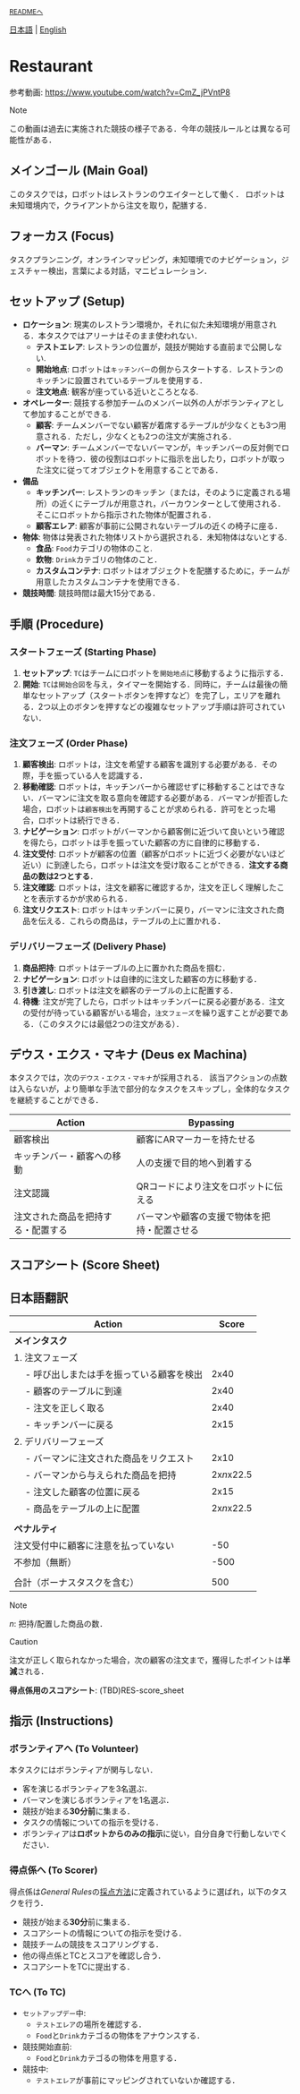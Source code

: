 <sub>[READMEへ](../../README.md)</sub>

[日本語](./res_ja.md) | [English](./res_en.md)

# Restaurant

参考動画: https://www.youtube.com/watch?v=CmZ_jPVntP8

> [!NOTE]  
> この動画は過去に実施された競技の様子である．今年の競技ルールとは異なる可能性がある．


## メインゴール (Main Goal)

このタスクでは，ロボットはレストランのウエイターとして働く．
ロボットは未知環境内で，クライアントから注文を取り，配膳する．


## フォーカス (Focus)

タスクプランニング，オンラインマッピング，未知環境でのナビゲーション，ジェスチャー検出，言葉による対話，マニピュレーション．


## セットアップ (Setup)

- **ロケーション**: 現実のレストラン環境か，それに似た未知環境が用意される．本タスクではアリーナはそのまま使われない．
  - **テストエレア**: レストランの位置が，競技が開始する直前まで公開しない.
  - **開始地点**: ロボットは`キッチンバー`の側からスタートする．レストランのキッチンに設置されているテーブルを使用する．
  - **注文地点**: 観客が座っている近いところとなる.
- **オペレーター**: 競技する参加チームのメンバー以外の人がボランティアとして参加することができる.
  - **顧客**: チームメンバーでない顧客が着席するテーブルが少なくとも3つ用意される．ただし，少なくとも2つの注文が実施される．
  - **バーマン**: チームメンバーでないバーマンが，キッチンバーの反対側でロボットを待つ．彼の役割はロボットに指示を出したり，ロボットが取った注文に従ってオブジェクトを用意することである．
- **備品**
  - **キッチンバー**: レストランのキッチン（または，そのように定義される場所）の近くにテーブルが用意され，バーカウンターとして使用される．そこにロボットから指示された物体が配置される．
  - **顧客エレア**: 顧客が事前に公開されないテーブルの近くの椅子に座る．
- **物体**: 物体は発表された物体リストから選択される．未知物体はないとする.
  - **食品**: `Food`カテゴリの物体のこと.
  - **飲物**: `Drink`カテゴリの物体のこと．
  - **カスタムコンテナ**: ロボットはオブジェクトを配膳するために，チームが用意したカスタムコンテナを使用できる．
- **競技時間**: 競技時間は最大15分である．


## 手順 (Procedure)

### スタートフェーズ (Starting Phase)

1. **セットアップ**: `TC`はチームにロボットを`開始地点`に移動するように指示する．
2. **開始**: `TC`は`開始合図`を与え，タイマーを開始する．同時に，チームは最後の簡単なセットアップ（スタートボタンを押すなど）を完了し，エリアを離れる．2つ以上のボタンを押すなどの複雑なセットアップ手順は許可されていない．

### 注文フェーズ (Order Phase)

1. **顧客検出**: ロボットは，注文を希望する顧客を識別する必要がある．その際，手を振っている人を認識する．
2. **移動確認**: ロボットは，キッチンバーから確認せずに移動することはできない．バーマンに注文を取る意向を確認する必要がある．バーマンが拒否した場合，ロボットは`顧客検出`を再開することが求められる．許可をとった場合，ロボットは続行できる．
3. **ナビゲーション**: ロボットがバーマンから顧客側に近づいて良いという確認を得たら，ロボットは手を振っていた顧客の方に自律的に移動する．
4. **注文受付**: ロボットが顧客の位置（顧客がロボットに近づく必要がないほど近い）に到達したら，ロボットは注文を受け取ることができる．**注文する商品の数は2つとする**．
5. **注文確認**: ロボットは，注文を顧客に確認するか，注文を正しく理解したことを表示するかが求められる．
6. **注文リクエスト**: ロボットはキッチンバーに戻り，バーマンに注文された商品を伝える．これらの商品は，テーブルの上に置かれる．


### デリバリーフェーズ (Delivery Phase)

1. **商品把持**: ロボットはテーブルの上に置かれた商品を掴む．
2. **ナビゲーション**: ロボットは自律的に注文した顧客の方に移動する．
3. **引き渡し**: ロボットは注文を顧客のテーブルの上に配置する．
4. **待機**: 注文が完了したら，ロボットはキッチンバーに戻る必要がある．注文の受付が待っている顧客がいる場合，`注文フェーズ`を繰り返すことが必要である．（このタスクには最低2つの注文がある）．


## デウス・エクス・マキナ (Deus ex Machina)

本タスクでは，次の`デウス・エクス・マキナ`が採用される．
該当アクションの点数は入らないが，より簡単な手法で部分的なタスクをスキップし，全体的なタスクを継続することができる．

| Action | Bypassing |
| --- | --- |
| 顧客検出 | 顧客にARマーカーを持たせる |
| キッチンバー・顧客への移動 | 人の支援で目的地へ到着する |
| 注文認識 | QRコードにより注文をロボットに伝える |
| 注文された商品を把持する・配置する | バーマンや顧客の支援で物体を把持・配置させる |

## スコアシート (Score Sheet)

## 日本語翻訳

| Action | Score |
| --- | --- |
| **メインタスク** | |
| 1. 注文フェーズ | |
| &emsp; - 呼び出しまたは手を振っている顧客を検出 | 2x40 |
| &emsp; - 顧客のテーブルに到達 | 2x40 |
| &emsp; - 注文を正しく取る | 2x40 |
| &emsp; - キッチンバーに戻る | 2x15 |
| 2. デリバリーフェーズ | |
| &emsp; - バーマンに注文された商品をリクエスト | 2x10 |
| &emsp; - バーマンから与えられた商品を把持 | 2x*n*x22.5 |
| &emsp; - 注文した顧客の位置に戻る | 2x15 |
| &emsp; - 商品をテーブルの上に配置 | 2x*n*x22.5 |
|  |  |
| **ペナルティ** |  |
| 注文受付中に顧客に注意を払っていない | -50 |
| 不参加（無断） | -500 |
|  |  |
| 合計（ボーナスタスクを含む） | 500 |

> [!NOTE]
> *n*: 把持/配置した商品の数．

> [!CAUTION]
> 注文が正しく取られなかった場合，次の顧客の注文まで，獲得したポイントは**半減**される．

**得点係用のスコアシート**: (TBD)RES-score_sheet
<!-- **得点係用のスコアシート**: [RES-score_sheet](./doc/iHR-C3_RES-score_sheet.pdf) -->


## 指示 (Instructions)

### ボランティアへ (To Volunteer)

本タスクにはボランティアが関与しない．
- 客を演じるボランティアを3名選ぶ．
- バーマンを演じるボランティアを1名選ぶ．
- 競技が始まる**30分前**に集まる．
- タスクの情報についての指示を受ける．
- ボランティアは**ロボットからのみの指示**に従い，自分自身で行動しないでください．

### 得点係へ (To Scorer)

得点係は*General Rules*の[採点方法](./grr_ja.md#採点方法scoring-system)に定義されているように選ばれ，以下のタスクを行う．

- 競技が始まる**30分**前に集まる．
- スコアシートの情報についての指示を受ける．
- 競技チームの競技をスコアリングする．
- 他の得点係とTCとスコアを確認し合う．
- スコアシートをTCに提出する．

### TCへ (To TC)

- `セットアップデー`中:
  - `テストエレア`の場所を確認する．
  - `Food`と`Drink`カテゴるの物体をアナウンスする．
- 競技開始直前:
  - `Food`と`Drink`カテゴるの物体を用意する．
- 競技中:
  - `テストエレア`が事前にマッピングされていないか確認する．
